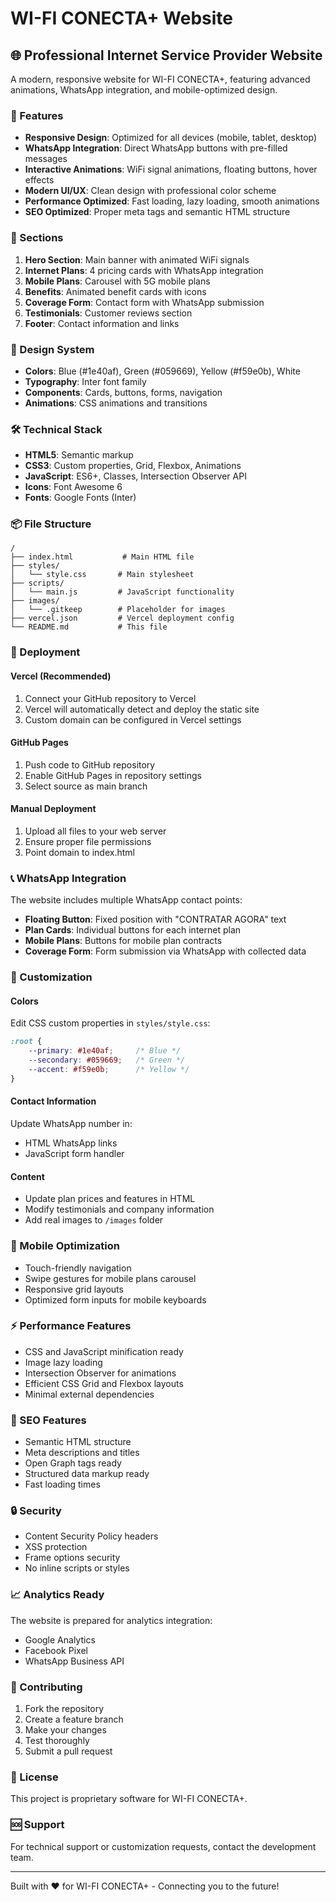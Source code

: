 # WI-FI CONECTA+ Website

## 🌐 Professional Internet Service Provider Website

A modern, responsive website for WI-FI CONECTA+, featuring advanced animations, WhatsApp integration, and mobile-optimized design.

### 🚀 Features

- **Responsive Design**: Optimized for all devices (mobile, tablet, desktop)
- **WhatsApp Integration**: Direct WhatsApp buttons with pre-filled messages
- **Interactive Animations**: WiFi signal animations, floating buttons, hover effects
- **Modern UI/UX**: Clean design with professional color scheme
- **Performance Optimized**: Fast loading, lazy loading, smooth animations
- **SEO Optimized**: Proper meta tags and semantic HTML structure

### 📱 Sections

1. **Hero Section**: Main banner with animated WiFi signals
2. **Internet Plans**: 4 pricing cards with WhatsApp integration
3. **Mobile Plans**: Carousel with 5G mobile plans
4. **Benefits**: Animated benefit cards with icons
5. **Coverage Form**: Contact form with WhatsApp submission
6. **Testimonials**: Customer reviews section
7. **Footer**: Contact information and links

### 🎨 Design System

- **Colors**: Blue (#1e40af), Green (#059669), Yellow (#f59e0b), White
- **Typography**: Inter font family
- **Components**: Cards, buttons, forms, navigation
- **Animations**: CSS animations and transitions

### 🛠️ Technical Stack

- **HTML5**: Semantic markup
- **CSS3**: Custom properties, Grid, Flexbox, Animations
- **JavaScript**: ES6+, Classes, Intersection Observer API
- **Icons**: Font Awesome 6
- **Fonts**: Google Fonts (Inter)

### 📦 File Structure

```
/
├── index.html           # Main HTML file
├── styles/
│   └── style.css       # Main stylesheet
├── scripts/
│   └── main.js         # JavaScript functionality
├── images/
│   └── .gitkeep        # Placeholder for images
├── vercel.json         # Vercel deployment config
└── README.md           # This file
```

### 🚀 Deployment

#### Vercel (Recommended)
1. Connect your GitHub repository to Vercel
2. Vercel will automatically detect and deploy the static site
3. Custom domain can be configured in Vercel settings

#### GitHub Pages
1. Push code to GitHub repository
2. Enable GitHub Pages in repository settings
3. Select source as main branch

#### Manual Deployment
1. Upload all files to your web server
2. Ensure proper file permissions
3. Point domain to index.html

### 📞 WhatsApp Integration

The website includes multiple WhatsApp contact points:

- **Floating Button**: Fixed position with "CONTRATAR AGORA" text
- **Plan Cards**: Individual buttons for each internet plan
- **Mobile Plans**: Buttons for mobile plan contracts
- **Coverage Form**: Form submission via WhatsApp with collected data

### 🔧 Customization

#### Colors
Edit CSS custom properties in `styles/style.css`:
```css
:root {
    --primary: #1e40af;     /* Blue */
    --secondary: #059669;   /* Green */
    --accent: #f59e0b;      /* Yellow */
}
```

#### Contact Information
Update WhatsApp number in:
- HTML WhatsApp links
- JavaScript form handler

#### Content
- Update plan prices and features in HTML
- Modify testimonials and company information
- Add real images to `/images` folder

### 📱 Mobile Optimization

- Touch-friendly navigation
- Swipe gestures for mobile plans carousel
- Responsive grid layouts
- Optimized form inputs for mobile keyboards

### ⚡ Performance Features

- CSS and JavaScript minification ready
- Image lazy loading
- Intersection Observer for animations
- Efficient CSS Grid and Flexbox layouts
- Minimal external dependencies

### 🎯 SEO Features

- Semantic HTML structure
- Meta descriptions and titles
- Open Graph tags ready
- Structured data markup ready
- Fast loading times

### 🔒 Security

- Content Security Policy headers
- XSS protection
- Frame options security
- No inline scripts or styles

### 📈 Analytics Ready

The website is prepared for analytics integration:
- Google Analytics
- Facebook Pixel
- WhatsApp Business API

### 🤝 Contributing

1. Fork the repository
2. Create a feature branch
3. Make your changes
4. Test thoroughly
5. Submit a pull request

### 📄 License

This project is proprietary software for WI-FI CONECTA+.

### 🆘 Support

For technical support or customization requests, contact the development team.

---

Built with ❤️ for WI-FI CONECTA+ - Connecting you to the future!

